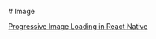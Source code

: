 # Image
<!--- 1 Articles-->

[Progressive Image Loading in React Native](https://medium.com/react-native-training/progressive-image-loading-in-react-native-e7a01827feb7)